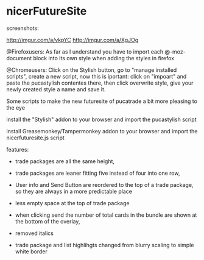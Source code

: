 # nicerFutureSite
screenshots: 

http://imgur.com/a/vkpYC
http://imgur.com/a/XgJOg


@Firefoxusers: As far as I understand you have to import each @-moz-document block into its own style when adding the styles in firefox

@Chromeusers: Click on the Stylish button, go to "manage installed scripts", create a new script, now this is iportant: click on "impoart" and paste the pucastylish contentes there, then click overwrite style, give your newly created style a name and save it.

Some scripts to make the new futuresite of pucatrade a bit more pleasing to the eye

install the "Stylish" addon to your browser and import the pucastylish script

install Greasemonkey/Tampermonkey addon to your browser and import the nicerfuturesite.js script

features:
- trade packages are all the same height, 

- trade packages are leaner fitting five instead of four into one row,

- User info and Send Button are reordered to the top of a trade package, so they are always in a more predictable place

- less empty space at the top of trade package

- when clicking send the number of total cards in the bundle are shown at the bottom of the overlay, 

- removed italics 

- trade package and list highlihgts changed from blurry scaling to simple white border
